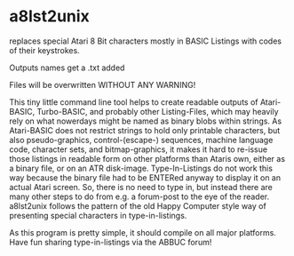 # a8lst2unix
replaces special Atari 8 Bit characters mostly in BASIC Listings with codes of their keystrokes.

Outputs names get a .txt added

Files will be overwritten WITHOUT ANY WARNING!

This tiny little command line tool helps to create readable outputs of Atari-BASIC, Turbo-BASIC, and probably other Listing-Files, which may heavily rely on what nowerdays might be named as binary blobs within strings.
As Atari-BASIC does not restrict strings to hold only printable characters, but also pseudo-graphics, control-(escape-) sequences, machine language code, character sets, and bitmap-graphics, it makes it hard to re-issue those listings in readable form on other platforms than Ataris own, either as a binary file, or on an ATR disk-image.
Type-In-Listings do not work this way because the binary file had to be ENTERed anyway to display it on an actual Atari screen. So, there is no need to type in, but instead there are many other steps to do from e.g. a forum-post to the eye of the reader.
a8lst2unix follows the pattern of the old Happy Computer style way of presenting special characters in type-in-listings.

As this program is pretty simple, it should compile on all major platforms. Have fun sharing type-in-listings via the ABBUC forum!
